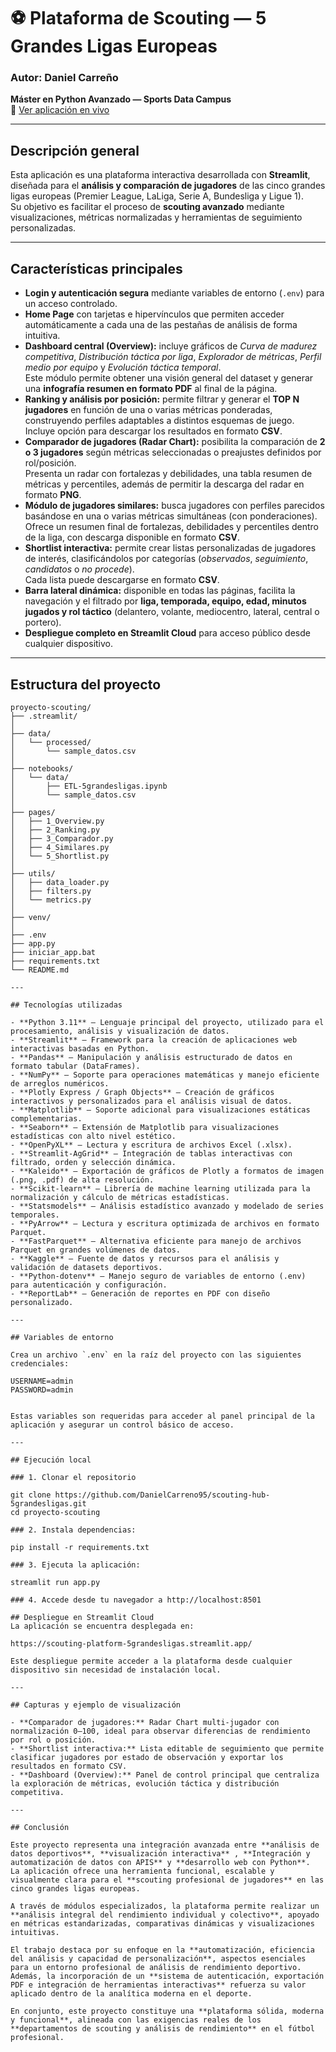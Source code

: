 # ⚽ Plataforma de Scouting — 5 Grandes Ligas Europeas

### Autor: **Daniel Carreño**  
**Máster en Python Avanzado — Sports Data Campus**  
🔗 [Ver aplicación en vivo](https://scouting-platform-5grandesligas.streamlit.app/)

---

## Descripción general

Esta aplicación es una plataforma interactiva desarrollada con **Streamlit**, diseñada para el **análisis y comparación de jugadores** de las cinco grandes ligas europeas (Premier League, LaLiga, Serie A, Bundesliga y Ligue 1).  
Su objetivo es facilitar el proceso de **scouting avanzado** mediante visualizaciones, métricas normalizadas y herramientas de seguimiento personalizadas.

---

## Características principales

- **Login y autenticación segura** mediante variables de entorno (`.env`) para un acceso controlado.  
- **Home Page** con tarjetas e hipervínculos que permiten acceder automáticamente a cada una de las pestañas de análisis de forma intuitiva.  
- **Dashboard central (Overview):** incluye gráficos de *Curva de madurez competitiva*, *Distribución táctica por liga*, *Explorador de métricas*, *Perfil medio por equipo* y *Evolución táctica temporal*.  
  Este módulo permite obtener una visión general del dataset y generar una **infografía resumen en formato PDF** al final de la página.  
- **Ranking y análisis por posición:** permite filtrar y generar el **TOP N jugadores** en función de una o varias métricas ponderadas, construyendo perfiles adaptables a distintos esquemas de juego.  
  Incluye opción para descargar los resultados en formato **CSV**.  
- **Comparador de jugadores (Radar Chart):** posibilita la comparación de **2 o 3 jugadores** según métricas seleccionadas o preajustes definidos por rol/posición.  
  Presenta un radar con fortalezas y debilidades, una tabla resumen de métricas y percentiles, además de permitir la descarga del radar en formato **PNG**.  
- **Módulo de jugadores similares:** busca jugadores con perfiles parecidos basándose en una o varias métricas simultáneas (con ponderaciones).  
  Ofrece un resumen final de fortalezas, debilidades y percentiles dentro de la liga, con descarga disponible en formato **CSV**.  
- **Shortlist interactiva:** permite crear listas personalizadas de jugadores de interés, clasificándolos por categorías (*observados*, *seguimiento*, *candidatos* o *no procede*).  
  Cada lista puede descargarse en formato **CSV**.  
- **Barra lateral dinámica:** disponible en todas las páginas, facilita la navegación y el filtrado por **liga, temporada, equipo, edad, minutos jugados y rol táctico** (delantero, volante, mediocentro, lateral, central o portero).  
- **Despliegue completo en Streamlit Cloud** para acceso público desde cualquier dispositivo.

---

## Estructura del proyecto

```text
proyecto-scouting/
├── .streamlit/
│
├── data/
│   └── processed/
│       └── sample_datos.csv
│
├── notebooks/
│   └── data/
│       ├── ETL-5grandesligas.ipynb
│       └── sample_datos.csv
│
├── pages/
│   ├── 1_Overview.py
│   ├── 2_Ranking.py
│   ├── 3_Comparador.py
│   ├── 4_Similares.py
│   └── 5_Shortlist.py
│
├── utils/
│   ├── data_loader.py
│   ├── filters.py
│   └── metrics.py
│
├── venv/
│
├── .env
├── app.py
├── iniciar_app.bat
├── requirements.txt
└── README.md

---

## Tecnologías utilizadas

- **Python 3.11** — Lenguaje principal del proyecto, utilizado para el procesamiento, análisis y visualización de datos.  
- **Streamlit** — Framework para la creación de aplicaciones web interactivas basadas en Python.  
- **Pandas** — Manipulación y análisis estructurado de datos en formato tabular (DataFrames).  
- **NumPy** — Soporte para operaciones matemáticas y manejo eficiente de arreglos numéricos.  
- **Plotly Express / Graph Objects** — Creación de gráficos interactivos y personalizados para el análisis visual de datos.  
- **Matplotlib** — Soporte adicional para visualizaciones estáticas complementarias.  
- **Seaborn** — Extensión de Matplotlib para visualizaciones estadísticas con alto nivel estético.  
- **OpenPyXL** — Lectura y escritura de archivos Excel (.xlsx).  
- **Streamlit-AgGrid** — Integración de tablas interactivas con filtrado, orden y selección dinámica.  
- **Kaleido** — Exportación de gráficos de Plotly a formatos de imagen (.png, .pdf) de alta resolución.  
- **Scikit-learn** — Librería de machine learning utilizada para la normalización y cálculo de métricas estadísticas.  
- **Statsmodels** — Análisis estadístico avanzado y modelado de series temporales.  
- **PyArrow** — Lectura y escritura optimizada de archivos en formato Parquet.  
- **FastParquet** — Alternativa eficiente para manejo de archivos Parquet en grandes volúmenes de datos.  
- **Kaggle** — Fuente de datos y recursos para el análisis y validación de datasets deportivos.  
- **Python-dotenv** — Manejo seguro de variables de entorno (.env) para autenticación y configuración.  
- **ReportLab** — Generación de reportes en PDF con diseño personalizado.  

---

## Variables de entorno

Crea un archivo `.env` en la raíz del proyecto con las siguientes credenciales:

USERNAME=admin
PASSWORD=admin


Estas variables son requeridas para acceder al panel principal de la aplicación y asegurar un control básico de acceso.

---

## Ejecución local

### 1. Clonar el repositorio

git clone https://github.com/DanielCarreno95/scouting-hub-5grandesligas.git
cd proyecto-scouting

### 2. Instala dependencias:

pip install -r requirements.txt

### 3. Ejecuta la aplicación:

streamlit run app.py

### 4. Accede desde tu navegador a http://localhost:8501

## Despliegue en Streamlit Cloud
La aplicación se encuentra desplegada en:

https://scouting-platform-5grandesligas.streamlit.app/

Este despliegue permite acceder a la plataforma desde cualquier dispositivo sin necesidad de instalación local.

---

## Capturas y ejemplo de visualización

- **Comparador de jugadores:** Radar Chart multi-jugador con normalización 0–100, ideal para observar diferencias de rendimiento por rol o posición.  
- **Shortlist interactiva:** Lista editable de seguimiento que permite clasificar jugadores por estado de observación y exportar los resultados en formato CSV.  
- **Dashboard (Overview):** Panel de control principal que centraliza la exploración de métricas, evolución táctica y distribución competitiva.  

---

## Conclusión

Este proyecto representa una integración avanzada entre **análisis de datos deportivos**, **visualización interactiva** , **Integración y automatización de datos con APIS** y **desarrollo web con Python**.  
La aplicación ofrece una herramienta funcional, escalable y visualmente clara para el **scouting profesional de jugadores** en las cinco grandes ligas europeas.  

A través de módulos especializados, la plataforma permite realizar un **análisis integral del rendimiento individual y colectivo**, apoyado en métricas estandarizadas, comparativas dinámicas y visualizaciones intuitivas.  

El trabajo destaca por su enfoque en la **automatización, eficiencia del análisis y capacidad de personalización**, aspectos esenciales para un entorno profesional de análisis de rendimiento deportivo.  
Además, la incorporación de un **sistema de autenticación, exportación PDF e integración de herramientas interactivas** refuerza su valor aplicado dentro de la analítica moderna en el deporte.  

En conjunto, este proyecto constituye una **plataforma sólida, moderna y funcional**, alineada con las exigencias reales de los **departamentos de scouting y análisis de rendimiento** en el fútbol profesional.
